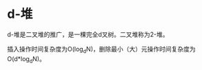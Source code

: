 # d-堆

d-堆是二叉堆的推广，是一棵完全d叉树。二叉堆称为2-堆。

插入操作时间复杂度为O(log<sub>d</sub>N)，删除最小（大）元操作时间复杂度为O(d*log<sub>d</sub>N)。